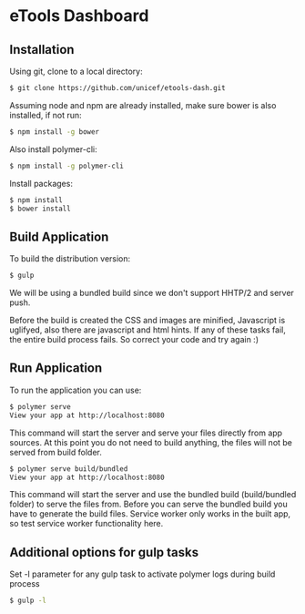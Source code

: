 eTools Dashboard
====================================

Installation
------------

Using git, clone to a local directory:

```bash
$ git clone https://github.com/unicef/etools-dash.git
```
Assuming node and npm are already installed, make sure bower is also installed, if not run:

```bash
$ npm install -g bower
```
Also install polymer-cli:
```bash
$ npm install -g polymer-cli
```

Install packages:
```bash
$ npm install
$ bower install
```

Build Application
-----------------

To build the distribution version:

```bash
$ gulp
```

We will be using a bundled build since we don't support
HHTP/2 and server push.

Before the build is created the CSS and images are minified,
Javascript is uglifyed, also there are javascript and html hints.
If any of these tasks fail, the entire build process fails.
So correct your code and try again :)

Run Application
---------------

To run the application you can use:

```bash
$ polymer serve
View your app at http://localhost:8080
```
This command will start the server and serve your files directly from app sources.
At this point you do not need to build anything, the files will not be served from build folder.

```bash
$ polymer serve build/bundled
View your app at http://localhost:8080
```
This command will start the server and use the bundled build (build/bundled folder) to serve the files from.
Before you can serve the bundled build you have to generate the build files.
Service worker only works in the built app, so test service worker functionality here.

Additional options for gulp tasks
---------------------------------

Set -l parameter for any gulp task to activate polymer logs during build process

```bash
$ gulp -l
```
